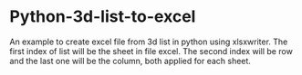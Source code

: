 # Python-3d-list-to-excel
An example to create excel file from 3d list in python using xlsxwriter. The first index of list will be the sheet in file excel. The second index will be row and the last one will be the column, both applied for each sheet.
